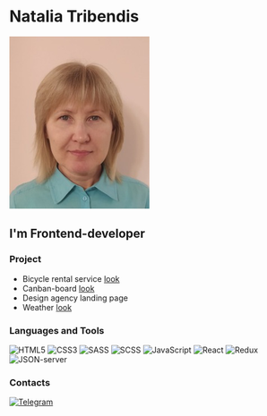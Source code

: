# Natalia Tribendis

![photo](https://github.com/Natali0258/Natali0258/blob/main/assets/photo.jpg)

## I'm Frontend-developer

### Project
- Bicycle rental service  [look](https://natali0258.github.io/Final_Project/)
- Canban-board  [look](https://natali0258.github.io/Kanban-board/) 
- Design agency landing page  
- Weather  [look](https://natali0258.github.io/Weather/)

### Languages and Tools
![HTML5](https://img.shields.io/badge/html5-%23E34F26.svg?style=for-the-badge&logo=html5&logoColor=white)
![CSS3](https://img.shields.io/badge/css3-%231572B6.svg?style=for-the-badge&logo=css3&logoColor=white)
![SASS](https://img.shields.io/badge/SASS-hotpink.svg?style=for-the-badge&logo=SASS&logoColor=white)
![SCSS](https://img.shields.io/badge/-SCSS-C76495?style=fot-the-badge&logo=SCSS&logoColor=2D98D4)
![JavaScript](https://img.shields.io/badge/-JavaScript-090909?style=fot-the-badge&logo=JavaScript&logoColor=FBD60B)
![React](https://img.shields.io/badge/react-%2320232a.svg?style=for-the-badge&logo=react&logoColor=%2361DAFB)
![Redux](https://img.shields.io/badge/redux-%23593d88.svg?style=for-the-badge&logo=redux&logoColor=white)
![JSON-server](https://img.shields.io/badge/-JSON-server-FFD700?style=fot-the-badge&logo=JSON-server&logoColor=FFD700)


### Contacts
[![Telegram](https://img.shields.io/badge/-Telegram-090909?style=fot-the-badge&logo=Telegram&logoColor=29B6F6)](https://t.me/Natali0258)


